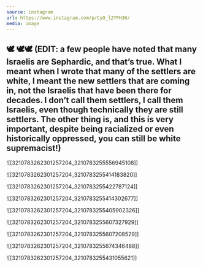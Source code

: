 ```yaml
---
source: instagram
url: https://www.instagram.com/p/CyO_l2YPH30/
media: image
---
```


## 🕊️ 🕊️🕊️ (EDIT: a few people have noted that many Israelis are Sephardic, and that’s true. What I meant when I wrote that many of the settlers are white, I meant the new settlers that are coming in, not the Israelis that have been there for decades. I don’t call them settlers, I call them Israelis, even though technically they are still settlers. The other thing is, and this is very important, despite being racialized or even historically oppressed, you can still be white supremacist!)

![[3210783262301257204_3210783255556945108]]

![[3210783262301257204_3210783255414183820]]

![[3210783262301257204_3210783255422787124]]

![[3210783262301257204_3210783255414302677]]

![[3210783262301257204_3210783255405902326]]

![[3210783262301257204_3210783255607327929]]

![[3210783262301257204_3210783255607208529]]

![[3210783262301257204_3210783255674346488]]

![[3210783262301257204_3210783255431055621]]

